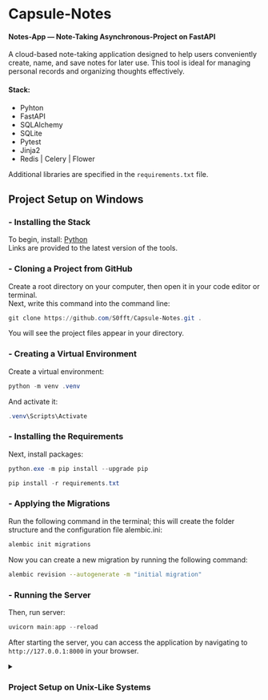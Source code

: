 # Capsule-Notes
#### Notes-App — Note-Taking Asynchronous-Project on FastAPI

A cloud-based note-taking application designed to help users conveniently create, name, and save notes for later use. This tool is ideal for managing personal records and organizing thoughts effectively.

#### Stack:
 - Pyhton
 - FastAPI
 - SQLAlchemy 
 - SQLite
 - Pytest
 - Jinja2 
 - Redis | Celery | Flower

Additional libraries are specified in the `requirements.txt` file.

## Project Setup on Windows

### - Installing the Stack
To begin, install: [Python](https://www.python.org/downloads/)
<br>
Links are provided to the latest version of the tools.

### - Cloning a Project from GitHub
Create a root directory on your computer, then open it in your code editor or terminal.
<br>
Next, write this command into the command line:
```powershell
git clone https://github.com/S0fft/Capsule-Notes.git .
```
You will see the project files appear in your directory.

### - Creating a Virtual Environment
Create a virtual environment:
```powershell
python -m venv .venv
```

And activate it:
```powershell
.venv\Scripts\Activate
```

### - Installing the Requirements
Next, install packages:

```powershell
python.exe -m pip install --upgrade pip
``` 
```powershell
pip install -r requirements.txt
```

 ### - Applying the Migrations
Run the following command in the terminal; this will create the folder structure and the configuration file alembic.ini:
```bash
alembic init migrations
```
Now you can create a new migration by running the following command:
```bash
alembic revision --autogenerate -m "initial migration"
```

### - Running the Server
Then, run server:
```powershell
uvicorn main:app --reload
```
After starting the server, you can access the application by navigating to `http://127.0.0.1:8000` in your browser.

<details>
<summary><h3> Project Setup on Unix-Like Systems </h3></summary>
These commands do the same thing as described above: 
<br>

### - Installing the Stack
To begin, install: [Python](https://www.python.org/downloads/)
<br>
Links are provided to the latest version of the tools.

### - Cloning a Project from GitHub
Create a root directory on your computer, then open it in your code editor or terminal.
<br>
Next, write this command into the command line:
```powershell
git clone https://github.com/S0fft/Capsule-Notes.git .
```
You will see the project files appear in your directory.

### - Creating a Virtual Environment
```bash
python3 -m pip install --upgrade pip
```

```bash
source ./venv/bin/activate
```

### - Installing the Requirements
```bash
pip install --upgrade pip
```
```bash
pip install -r requirements.txt
```

### - Applying the Migrations
Run the following command in the terminal; this will create the folder structure and the configuration file alembic.ini:
```bash
alembic init migrations
```
Now you can create a new migration by running the following command:
```bash
alembic revision --autogenerate -m "initial migration"
```

### - Running the Server
```powershell
uvicorn main:app --reload
```
After starting the server, you can access the application by navigating to `http://127.0.0.1:8000` in your browser.
</details>
